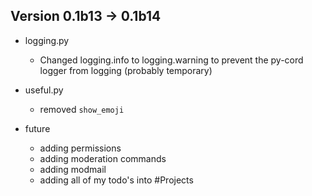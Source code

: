 ## Version 0.1b13 -> 0.1b14
- logging.py
  - Changed logging.info to logging.warning to prevent the py-cord logger from logging (probably temporary)

- useful.py
  - removed `show_emoji`

- future
  - adding permissions
  - adding moderation commands
  - adding modmail
  - adding all of my todo's into #Projects
